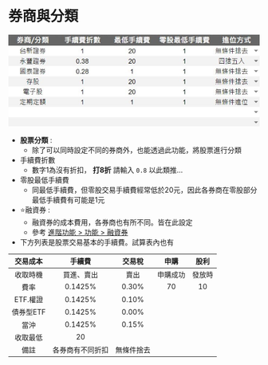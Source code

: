 # 券商與分類
  
  ![](../../.vuepress/public/images/基本功能_券商與分類.jpg)

 - **股票分類** : 
   - 除了可以同時設定不同的券商外，也能透過此功能，將股票進行分類
 - 手續費折數
   - 數字1為沒有折扣， **打8折** 請輸入 `0.8` 以此類推...
 - 零股最低手續費
   - 同最低手續費，但零股交易手續費經常低於20元，因此各券商在零股部分最低手續費有可能是1元
 - ⭐融資券 : 
   - 融資券的成本費用，各券商也有所不同。皆在此設定
   - 參考 [進階功能 > 功能 > 融資券](../PayOnly/功能.md#融資券)
 - 下方列表是股票交易基本的手續費。試算表內也有

 交易成本 |  手續費  | 交易稅 | 申購 | 股利 |
 :-----:  |:-------:| :---: | :---: | :---: |
 收取時機 |買進、賣出| 賣出  |申購成功|發放時|
 費率     | 0.1425% | 0.30% |  70   |  10  |
 ETF.權證 | 0.1425% | 0.10% |
 債券型ETF| 0.1425% | 0.00% |
 當沖　　 | 0.1425% | 0.15% |
 收取最低 |   20    |
 備註　　 |各券商有不同折扣|無條件捨去|